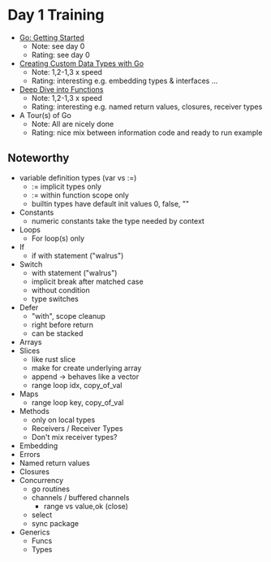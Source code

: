 # Day 1 Training

* [Go: Getting Started](https://app.pluralsight.com/library/courses/getting-started-with-go/table-of-contents)
  * Note: see day 0
  * Rating: see day 0
* [Creating Custom Data Types with Go](https://app.pluralsight.com/library/courses/creating-custom-data-types-go/table-of-contents)
  * Note: 1,2-1,3 x speed
  * Rating: interesting e.g. embedding types & interfaces ...
* [Deep Dive into Functions](https://app.pluralsight.com/library/courses/deep-dive-go-functions/table-of-contents)
  * Note: 1,2-1,3 x speed
  * Rating: interesting e.g. named return values, closures, receiver types
* A Tour(s) of Go
  * Note: All are nicely done
  * Rating: nice mix between information code and ready to run example


## Noteworthy
* variable definition types (var vs :=)
  * := implicit types only
  * := within function scope only
  * builtin types have default init values 0, false, "" 
* Constants
  * numeric constants take the type needed by context
* Loops
  * For loop(s) only
* If 
  * if with statement ("walrus")
* Switch
  * with statement ("walrus")
  * implicit break after matched case
  * without condition
  * type switches
* Defer 
  * "with", scope cleanup
  * right before return
  * can be stacked
* Arrays
* Slices
  * like rust slice
  * make for create underlying array
  * append -> behaves like a vector
  * range loop idx, copy_of_val
* Maps
  * range loop key, copy_of_val
* Methods 
  * only on local types
  * Receivers / Receiver Types
  * Don't mix receiver types?
* Embedding
* Errors
* Named return values
* Closures
* Concurrency
  * go routines
  * channels / buffered channels
    * range vs value,ok (close)
  * select
  * sync package
* Generics
  * Funcs 
  * Types
